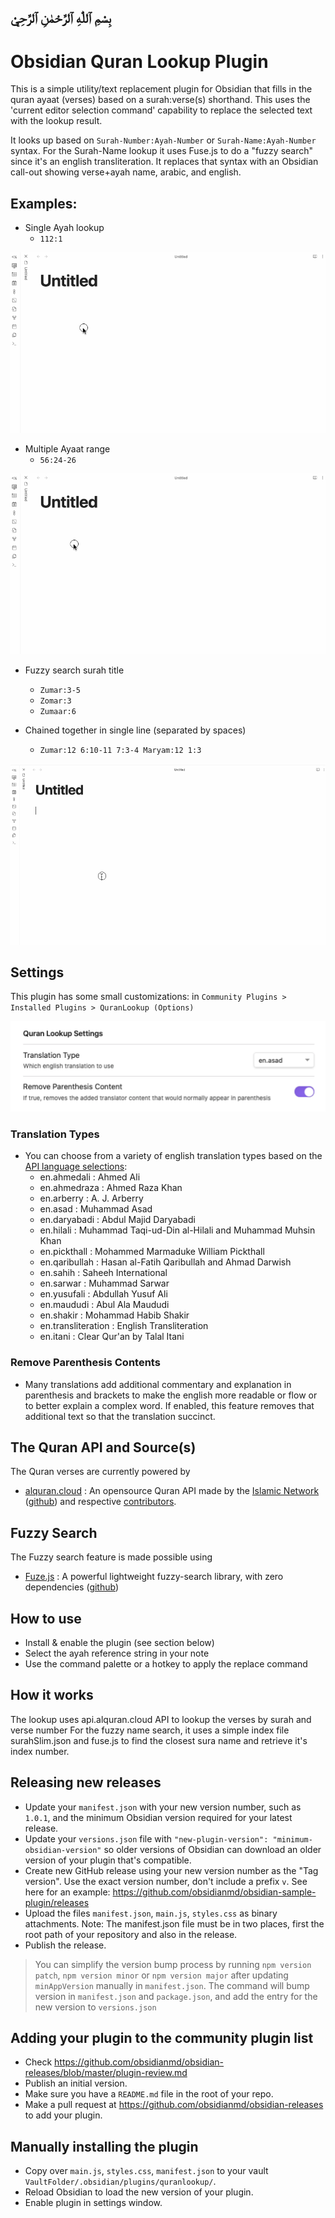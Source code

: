 ## بِسْمِ ٱللّٰهِ ٱلرَّحْمٰنِ ٱلرَّحِيْ
# Obsidian Quran Lookup Plugin

This is a simple utility/text replacement plugin for Obsidian that fills in the quran ayaat (verses) based on a surah:verse(s) shorthand. This uses the 'current editor selection command' capability to replace the selected text with the lookup result.

It looks up based on `Surah-Number:Ayah-Number` or `Surah-Name:Ayah-Number` syntax. For the Surah-Name lookup it uses Fuse.js to do a "fuzzy search" since it's an english transliteration. It replaces that syntax with an Obsidian call-out showing verse+ayah name, arabic, and english.

## Examples:

- Single Ayah lookup
  - `112:1`

![obsidian quran lookup single](/docs/quran-lookup-single.gif?raw=true)

- Multiple Ayaat range
  - `56:24-26`

![obsidian quran lookup range](/docs/quran-lookup-range.gif?raw=true)

- Fuzzy search surah title
  - `Zumar:3-5`
  - `Zomar:3`
  - `Zumaar:6`

- Chained together in single line (separated by spaces)
  - `Zumar:12 6:10-11 7:3-4 Maryam:12 1:3`

![obsidian quran lookup range](/docs/quran-lookup-chained.gif?raw=true)

## Settings
This plugin has some small customizations: in `Community Plugins > Installed Plugins > QuranLookup (Options)`

![obsidian quran lookup settings](/docs/settings.png?raw=true)

### Translation Types
- You can choose from a variety of english translation types based on the [API language selections](http://api.alquran.cloud/v1/edition/language/en):
  - en.ahmedali : Ahmed Ali
  - en.ahmedraza : Ahmed Raza Khan
  - en.arberry : A. J. Arberry
  - en.asad : Muhammad Asad
  - en.daryabadi : Abdul Majid Daryabadi
  - en.hilali : Muhammad Taqi-ud-Din al-Hilali and Muhammad Muhsin Khan
  - en.pickthall : Mohammed Marmaduke William Pickthall
  - en.qaribullah : Hasan al-Fatih Qaribullah and Ahmad Darwish
  - en.sahih : Saheeh International
  - en.sarwar : Muhammad Sarwar
  - en.yusufali : Abdullah Yusuf Ali
  - en.maududi : Abul Ala Maududi
  - en.shakir : Mohammad Habib Shakir
  - en.transliteration : English Transliteration
  - en.itani : Clear Qur'an by Talal Itani

### Remove Parenthesis Contents
- Many translations add additional commentary and explanation in parenthesis and brackets to make the english more readable or flow or to better explain a complex word. If enabled, this feature removes that additional text so that the translation succinct.

## The Quran API and Source(s)
The Quran verses are currently powered by
- [alquran.cloud](https://alquran.cloud/api) : An opensource Quran API made by the [Islamic Network](https://islamic.network/) ([github](https://github.com/islamic-network)) and respective [contributors](https://alquran.cloud/contributors).
## Fuzzy Search
The Fuzzy search feature is made possible using
- [Fuze.js](https://fusejs.io/) : A powerful lightweight fuzzy-search library, with zero dependencies ([github](https://github.com/krisk/Fuse))
## How to use
- Install & enable the plugin (see section below)
- Select the ayah reference string in your note
- Use the command palette or a hotkey to apply the replace command

## How it works
The lookup uses api.alquran.cloud API to lookup the verses by surah and verse number
For the fuzzy name search, it uses a simple index file surahSlim.json and fuse.js to find the closest sura name and retrieve it's index number.

## Releasing new releases

- Update your `manifest.json` with your new version number, such as `1.0.1`, and the minimum Obsidian version required for your latest release.
- Update your `versions.json` file with `"new-plugin-version": "minimum-obsidian-version"` so older versions of Obsidian can download an older version of your plugin that's compatible.
- Create new GitHub release using your new version number as the "Tag version". Use the exact version number, don't include a prefix `v`. See here for an example: https://github.com/obsidianmd/obsidian-sample-plugin/releases
- Upload the files `manifest.json`, `main.js`, `styles.css` as binary attachments. Note: The manifest.json file must be in two places, first the root path of your repository and also in the release.
- Publish the release.

> You can simplify the version bump process by running `npm version patch`, `npm version minor` or `npm version major` after updating `minAppVersion` manually in `manifest.json`.
> The command will bump version in `manifest.json` and `package.json`, and add the entry for the new version to `versions.json`

## Adding your plugin to the community plugin list

- Check https://github.com/obsidianmd/obsidian-releases/blob/master/plugin-review.md
- Publish an initial version.
- Make sure you have a `README.md` file in the root of your repo.
- Make a pull request at https://github.com/obsidianmd/obsidian-releases to add your plugin.

## Manually installing the plugin

- Copy over `main.js`, `styles.css`, `manifest.json` to your vault `VaultFolder/.obsidian/plugins/quranlookup/`.
- Reload Obsidian to load the new version of your plugin.
- Enable plugin in settings window.
